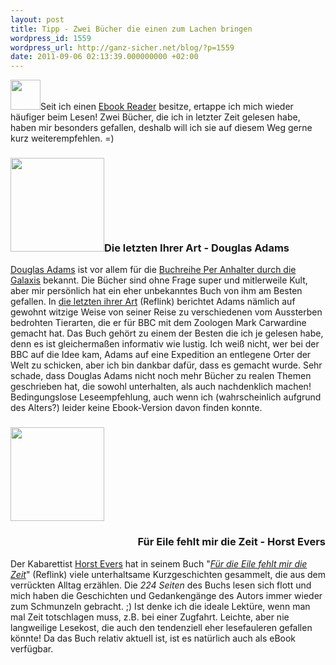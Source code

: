 ```yaml
---
layout: post
title: Tipp - Zwei Bücher die einen zum Lachen bringen
wordpress_id: 1559
wordpress_url: http://ganz-sicher.net/blog/?p=1559
date: 2011-09-06 02:13:39.000000000 +02:00
---
```

<a href="http://ganz-sicher.net/blog/wp-content/uploads/book2.png"><img class="alignleft size-full wp-image-1562" title="book2" src="http://ganz-sicher.net/blog/wp-content/uploads/book2.png" alt="" width="48" height="48" /></a>Seit ich einen <a href="http://ganz-sicher.net/blog/kurz-notiert/tabletboom-vs-ebook-reader/">Ebook Reader</a> besitze, ertappe ich mich wieder häufiger beim Lesen! Zwei Bücher, die ich in letzter Zeit gelesen habe, haben mir besonders gefallen, deshalb will ich sie auf diesem Weg gerne kurz weiterempfehlen. =)

<!--more-->
<h3><span class="Apple-style-span" style="font-size: 15px; font-weight: bold;"><a href="http://ganz-sicher.net/blog/wp-content/uploads/douglas_letzten_ihrer_art.jpg">
<img class="alignleft size-full wp-image-1560" title="douglas_letzten_ihrer_art" src="http://ganz-sicher.net/blog/wp-content/uploads/douglas_letzten_ihrer_art.jpg" alt="" width="150" height="150" /></a></span>Die letzten Ihrer Art - Douglas Adams</h3>
<a href="http://de.wikipedia.org/wiki/Douglas_Adams">Douglas Adams</a> ist vor allem für die <a href="http://de.wikipedia.org/wiki/Per_Anhalter_durch_die_Galaxis">Buchreihe Per Anhalter durch die Galaxis</a> bekannt. Die Bücher sind ohne Frage super und mitlerweile Kult, aber mir persönlich hat ein eher unbekanntes Buch von ihm am Besten gefallen. In <a href="http://www.amazon.de/gp/product/3453061152/ref=as_li_ss_tl?ie=UTF8&amp;tag=ganzsichernet-21&amp;linkCode=as2&amp;camp=1638&amp;creative=19454&amp;creativeASIN=3453061152">die letzten ihrer Art</a> (Reflink) berichtet Adams nämlich auf gewohnt witzige Weise von seiner Reise zu verschiedenen vom Aussterben bedrohten Tierarten, die er für BBC mit dem Zoologen Mark Carwardine gemacht hat. Das Buch gehört zu einem der Besten die ich je gelesen habe, denn es ist gleichermaßen informativ wie lustig. Ich weiß nicht, wer bei der BBC auf die Idee kam, Adams auf eine Expedition an entlegene Orter der Welt zu schicken, aber ich bin dankbar dafür, dass es gemacht wurde. Sehr schade, dass Douglas Adams nicht noch mehr Bücher zu realen Themen geschrieben hat, die sowohl unterhalten, als auch nachdenklich machen! Bedingungslose Leseempfehlung, auch wenn ich (wahrscheinlich aufgrund des Alters?) leider keine Ebook-Version davon finden konnte.
<h3></h3>
<h3></h3>
<h3><a href="http://ganz-sicher.net/blog/wp-content/uploads/eile_zeit_horst.jpg"><img class="alignright" title="eile_zeit_horst" src="http://ganz-sicher.net/blog/wp-content/uploads/eile_zeit_horst.jpg" alt="" width="150" height="150" /></a></h3>
<h3 style="text-align: right;">Für Eile fehlt mir die Zeit - Horst Evers</h3>
Der Kabarettist <a href="http://de.wikipedia.org/wiki/Horst_Evers">Horst Evers</a> hat in seinem Buch "<em><a href="http://www.amazon.de/gp/product/3871346829/ref=as_li_ss_tl?ie=UTF8&amp;tag=ganzsichernet-21&amp;linkCode=as2&amp;camp=1638&amp;creative=19454&amp;creativeASIN=3871346829">Für die Eile fehlt mir die Zeit</a></em>" (Reflink) viele unterhaltsame Kurzgeschichten gesammelt, die aus dem verrückten Alltag erzählen. Die <em>224 Seiten</em> des Buchs lesen sich flott und mich haben die Geschichten und Gedankengänge des Autors immer wieder zum Schmunzeln gebracht. ;) Ist denke ich die ideale Lektüre, wenn man mal Zeit totschlagen muss, z.B. bei einer Zugfahrt. Leichte, aber nie langweilige Lesekost, die auch den tendenziell eher lesefauleren gefallen könnte! Da das Buch relativ aktuell ist, ist es natürlich auch als eBook verfügbar.
